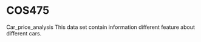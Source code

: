 # COS475

Car_price_analysis This data set contain information different feature about different cars.

